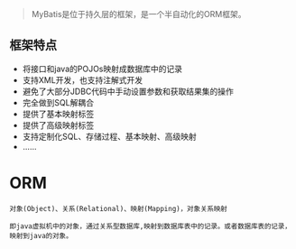 
>MyBatis是位于持久层的框架，是一个半自动化的ORM框架。

## 框架特点

* 将接口和java的POJOs映射成数据库中的记录
* 支持XML开发，也支持注解式开发
* 避免了大部分JDBC代码中手动设置参数和获取结果集的操作
* 完全做到SQL解耦合
* 提供了基本映射标签
* 提供了高级映射标签
* 支持定制化SQL、存储过程、基本映射、高级映射
* ......


# ORM
	对象(Object)、关系(Relational)、映射(Mapping)，对象关系映射
	
	即java虚拟机中的对象，通过关系型数据库,映射到数据库表中的记录。或者数据库表的记录，映射到java的对象。
